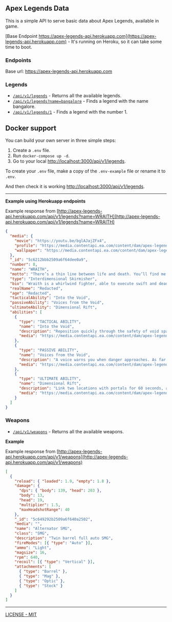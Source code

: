 ## Apex Legends Data

This is a simple API to serve basic data about Apex Legends, available in game.

[Base Endpoint https://apex-legends-api.herokuapp.com](https://apex-legends-api.herokuapp.com) - It's running on Heroku, so it can take some time to boot.

### Endpoints

Base url: https://apex-legends-api.herokuapp.com

### Legends

- [`/api/v1/legends`](https://apex-legends-api.herokuapp.com/api/v1/legends) - Returns all the available legends.
- [`/api/v1/legends?name=bangalore`](https://apex-legends-api.herokuapp.com/api/v1/legends?name=bangalore) - Finds a legend with the name bangalore.
- [`/api/v1/legends/1`](https://apex-legends-api.herokuapp.com/api/v1/legends/1) - Finds a legend with the number 1.

## Docker support

You can build your own server in three simple steps:

1. Create a `.env` file.
2. Run `docker-compose up -d`.
3. Go to your local [http://localhost:3000/api/v1/legends](http://localhost:3000/api/v1/legends).

To create your `.env` file, make a copy of the `.env-example` file or rename it to `.env`. 

And then check it is working [http://localhost:3000/api/v1/legends](http://localhost:3000/api/v1/legends).

---

**Example using Herokuapp endpoints**

Example response from [http://apex-legends-api.herokuapp.com/api/v1/legends?name=WRAITH](http://apex-legends-api.herokuapp.com/api/v1/legends?name=WRAITH)

```json
{
  "media": {
    "movie": "https://youtu.be/bglAJajZFx4",
    "profile": "https://media.contentapi.ea.com/content/dam/apex-legends/common/legends/apex-section-bg-legends-wraith-xl.jpg",
    "wallpaper": "https://media.contentapi.ea.com/content/dam/apex-legends/images/2019/01/legends-concept-art/apex-concept-art-wallpaper-wraith.jpg.adapt.crop16x9.1455w.jpg"
  },
  "_id": "5c6212bbb2509a6f64dee0a9",
  "number": 8,
  "name": "WRAITH",
  "motto": "There’s a thin line between life and death. You’ll find me there.",
  "type": "Interdimensional Skirmisher",
  "bio": "Wraith is a whirlwind fighter, able to execute swift and deadly attacks and manipulate spacetime by opening rifts in the fabric of reality — but she has no idea how she got that way. Years ago, she woke up in an IMC Detention Facility for the Mentally Ill with no memory of her life before. She also began hearing a distant voice whispering in her mind that would keep her awake for days on end. Despite nearly driving her insane, once she started to listen and trust it, the voice helped her harness her newfound power of void manipulation and escape the facility. Determined to uncover her true identity, Wraith began a quest to find out more about the experiments. Many of the old research facilities, however, are buried beneath heavily guarded arenas used for the Apex Games. Now Wraith has joined the competition, and with every match she gets closer to the truth.",
  "realName": "Redacted",
  "age": "Redacted",
  "tacticalAbility": "Into the Void",
  "passiveAbility": "Voices from the Void",
  "ultimateAbility": "Dimensional Rift",
  "abilities": [
    {
      "type": "TACTICAL ABILITY",
      "name": "Into the Void",
      "description": "Reposition quickly through the safety of void space, avoiding all damage.",
      "media": "https://media.contentapi.ea.com/content/dam/apex-legends/images/2019/01/ability-icons/apex-grid-tile-legends-abilities-tactical-wraith.png"
    },
    {
      "type": "PASSIVE ABILITY",
      "name": "Voices from the Void",
      "description": "A voice warns you when danger approaches. As far as you can tell, it’s on your side.",
      "media": "https://media.contentapi.ea.com/content/dam/apex-legends/images/2019/01/ability-icons/apex-grid-tile-legends-abilities-passive-wraith.png"
    },
    {
      "type": "ULTIMATE ABILITY",
      "name": "Dimensional Rift",
      "description": "Link two locations with portals for 60 seconds, allowing your entire team to use them.",
      "media": "https://media.contentapi.ea.com/content/dam/apex-legends/images/2019/01/ability-icons/apex-grid-tile-legends-abilities-ultimate-wraith.png"
    }
  ]
}
```

### Weapons

- [`/api/v1/weapons`](https://apex-legends-api.herokuapp.com/api/v1/weapons) - Returns all the available weapons.

**Example**

Example response from [http://apex-legends-api.herokuapp.com/api/v1/weapons](http://apex-legends-api.herokuapp.com/api/v1/weapons)

```json
[
  {
    "reload": { "loaded": 1.9, "empty": 1.8 },
    "damage": {
      "dps": { "body": 139, "head": 203 },
      "body": 13,
      "head": 19,
      "multiplier": 1.5,
      "maxHeadshotRange": 40
    },
    "_id": "5c649292b2509a6f640a2502",
    "media": "",
    "name": "Alternator SMG",
    "class": "SMG",
    "description": "Twin barrel full auto SMG",
    "fireModes": [{ "type": "Auto" }],
    "ammo": "Light",
    "magsize": 16,
    "rpm": 640,
    "recoil": [{ "type": "Vertical" }],
    "attachments": [
      { "type": "Barrel" },
      { "type": "Mag" },
      { "type": "Optic" },
      { "type": "Stock" }
    ]
  }
]
```

---

[LICENSE - MIT](LICENSE)
